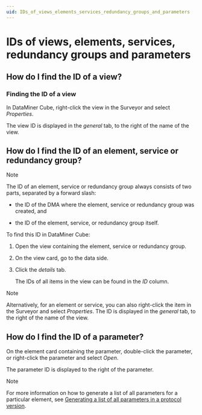 ```yaml
---
uid: IDs_of_views_elements_services_redundancy_groups_and_parameters
---
```


# IDs of views, elements, services, redundancy groups and parameters

## How do I find the ID of a view?

### Finding the ID of a view

In DataMiner Cube, right-click the view in the Surveyor and select *Properties*.

The view ID is displayed in the *general* tab, to the right of the name of the view.

## How do I find the ID of an element, service or redundancy group?

> [!NOTE]
> The ID of an element, service or redundancy group always consists of two parts, separated by a forward slash:

- the ID of the DMA where the element, service or redundancy group was created, and

- the ID of the element, service, or redundancy group itself.

To find this ID in DataMiner Cube:

1. Open the view containing the element, service or redundancy group.

1. On the view card, go to the data side.

1. Click the *details* tab.

   The IDs of all items in the view can be found in the *ID* column.

> [!NOTE]
> Alternatively, for an element or service, you can also right-click the item in the Surveyor and select *Properties*. The ID is displayed in the *general* tab, to the right of the name of the view.

## How do I find the ID of a parameter?

On the element card containing the parameter, double-click the parameter, or right-click the parameter and select *Open*.

The parameter ID is displayed to the right of the parameter.

> [!NOTE]
> For more information on how to generate a list of all parameters for a particular element, see [Generating a list of all parameters in a protocol version](xref:Advanced_protocol_functionality#generating-a-list-of-all-parameters-in-a-protocol-version).
